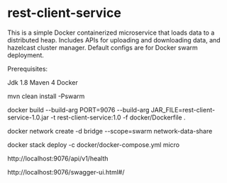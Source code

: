 # rest-client-service

This is a simple Docker containerized microservice that loads data to a distributed heap. 
Includes APIs for uploading and downloading data, and hazelcast cluster manager.
Default configs are for Docker swarm deployment.

Prerequisites:

Jdk 1.8
Maven 4
Docker

mvn clean install -Pswarm

docker build --build-arg PORT=9076 --build-arg JAR_FILE=rest-client-service-1.0.jar -t rest-client-service:1.0 -f docker/Dockerfile .

docker network create -d bridge --scope=swarm network-data-share

docker stack deploy -c docker/docker-compose.yml micro

http://localhost:9076/api/v1/health

http://localhost:9076/swagger-ui.html#/

